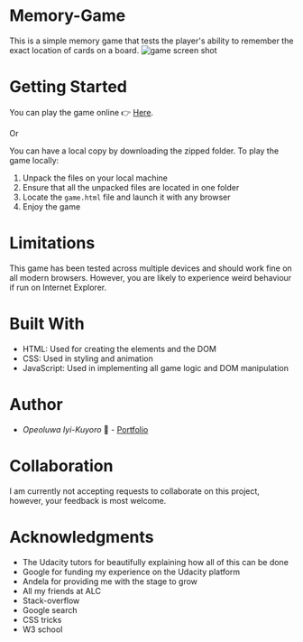 # Memory-Game
This is a simple memory game that tests the player's ability to remember the exact location of cards on a board.
![game screen shot](https://iyikuyoro.github.io/Memory-Game/img/screen-shot.png)

# Getting Started
You can play the game online :point_right: [Here](https://www.google.com "Play the game").

Or 

You can have a local copy by downloading the zipped folder. To play the game locally:
  1) Unpack the files on your local machine
  2) Ensure that all the unpacked files are located in one folder
  3) Locate the `game.html` file and launch it with any browser
  4) Enjoy the game

# Limitations
This game has been tested across multiple devices and should work fine on all modern browsers. However, you are likely to experience weird behaviour if run on Internet Explorer.

# Built With
  * HTML: Used for creating the elements and the DOM
  * CSS: Used in styling and animation
  * JavaScript: Used in implementing all game logic and DOM manipulation

# Author
  * *Opeoluwa Iyi-Kuyoro* :man: - [Portfolio](https://iyikuyoro.github.io/My-Portfolio/)

# Collaboration
I am currently not accepting requests to collaborate on this project, however, your feedback is most welcome.

# Acknowledgments
  * The Udacity tutors for beautifully explaining how all of this can be done
  * Google for funding my experience on the Udacity platform
  * Andela for providing me with the stage to grow
  * All my friends at ALC
  * Stack-overflow
  * Google search
  * CSS tricks
  * W3 school
